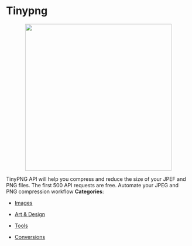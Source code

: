 # Tinypng

<p align="center">
    <img width="400" src="https://raw.githubusercontent.com/awesome-apis/awesome-apis/apis/tinypng/logo_256x256.png" />
</p>


TinyPNG API will help you compress and reduce the size of your JPEF and PNG files.  The first 500 API requests are free. Automate your JPEG and PNG compression workflow
**Categories**:

- [Images](https://github/awesome-apis/awesome-apis#images)

- [Art & Design](https://github/awesome-apis/awesome-apis#art-and-design)

- [Tools](https://github/awesome-apis/awesome-apis#tools)

- [Conversions](https://github/awesome-apis/awesome-apis#conversions)



